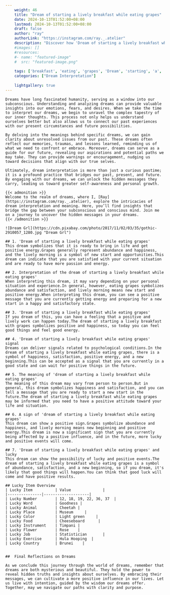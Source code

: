 ```yaml
---
    weight: 46
    title: "Dream of starting a lively breakfast while eating grapes"  # Assuming 'title' column exists
    date: 2024-10-13T01:52:00+08:00
    lastmod: 2024-10-13T01:52:00+08:00
    draft: false
    author: "ray"
    authorLink: "https://instagram.com/ray._.atelier"
    description: "Discover how 'Dream of starting a lively breakfast while eating grapes' can interpret your future and uncover its significant meanings in your life."
    #images: []
    #resources:
    #- name: "featured-image"
    #  src: "featured-image.png"
    
    tags: ['breakfast', 'eating', 'grapes', 'Dream', 'starting', 'a', 'of', 'while', 'lively']
    categories: ["Dream Interpretation"]
    
    lightgallery: true
---
```

    
    Dreams have long fascinated humanity, serving as a window into our subconscious. Understanding and analyzing dreams can provide valuable insights into our emotions, fears, and desires. When we take the time to interpret our dreams, we begin to unravel the complex tapestry of our inner thoughts. This process not only helps us understand ourselves better but also allows us to connect our past experiences with our present circumstances and future possibilities.
    
    By delving into the meanings behind specific dreams, we can gain clarity about unresolved issues from our past. These dreams often reflect our memories, traumas, and lessons learned, reminding us of what we need to confront or embrace. Moreover, dreams can serve as a guide for our future, revealing our aspirations and potential paths we may take. They can provide warnings or encouragement, nudging us toward decisions that align with our true selves.
    
    Ultimately, dream interpretation is more than just a curious pastime; it is a profound practice that bridges our past, present, and future. By engaging with our dreams, we can unlock the hidden messages they carry, leading us toward greater self-awareness and personal growth.
    
    {{< admonition >}}
    Welcome to the realm of dreams, where I, [Ray](https://instagram.com/ray._.atelier), explore the intricacies of dream interpretation and meaning. Here, you’ll find insights that bridge the gap between your subconscious and conscious mind. Join me on a journey to uncover the hidden messages in your dreams.
    {{< /admonition >}}
    
    ![Dream Grl](https://cdn.pixabay.com/photo/2017/11/02/03/35/gothic-2910057_1280.jpg "Dream Grl")
    
    ## 1. 'Dream of starting a lively breakfast while eating grapes'
    This dream symbolizes that it is ready to bring in life and get positive energy.Grapes generally represent abundance and happiness, and the lively morning is a symbol of new start and opportunities.This dream can indicate that you are satisfied with your current situation and are ready to have more passion and energy.
    
    ## 2. Interpretation of the dream of starting a lively breakfast while eating grapes'
    When interpreting this dream, it may vary depending on your personal situation and experience.In general, however, eating grapes symbolizes abundance and satisfaction, and lively morning means new start and positive energy.When interpreting this dream, you can see a positive message that you are currently getting energy and preparing for a new start in a happy and satisfactory state.
    
    ## 3. 'Dream of starting a lively breakfast while eating grapes'
    If you dream of this, you can have a feeling that a positive and lively work can happen today.The dream of starting a lively breakfast with grapes symbolizes positive and happiness, so today you can feel good things and feel good energy.
    
    ## 4. 'Dream of starting a lively breakfast while eating grapes' signal
    Dreams can deliver signals related to psychological conditions.In the dream of starting a lively breakfast while eating grapes, there is a symbol of happiness, satisfaction, positive energy, and a new beginning.This can be accepted as a signal that you are currently in a good state and can wait for positive things in the future.
    
    ## 5. The meaning of 'dream of starting a lively breakfast while eating grapes'
    The meaning of this dream may vary from person to person.But in general, this dream symbolizes happiness and satisfaction, and you can tell a message that you are ready to start a new start in the future.The dream of starting a lively breakfast while eating grapes may be informed that you need to have a positive attitude toward your life and situation.
    
    ## 6. A sign of 'dream of starting a lively breakfast while eating grapes'
    This dream can show a positive sign.Grapes symbolize abundance and happiness, and lively morning means new beginning and positive energy.This dream is now a significant sign that you are currently being affected by a positive influence, and in the future, more lucky and positive events will come.
    
    ## 7. 'Dream of starting a lively breakfast while eating grapes' and lucky
    This dream can show the possibility of lucky and positive events.The dream of starting a lively breakfast while eating grapes is a symbol of abundance, satisfaction, and a new beginning, so if you dream, it's likely that good things will happen.You can think that good luck will come and have positive results.
    
    ## Lucky Item Overview
    | Lucky Item          | Value              |
    |---------------|--------------------|
    | Lucky Number        | 12, 18, 19, 22, 36, 37  |
    | Lucky Word          | Goodness |
    | Lucky Animal        | Cheetah |
    | Lucky Place         | Museum     |
    | Lucky Color         | Light green     |
    | Lucky Food          | Cheeseboard      |
    | Lucky Instrument    | Timpani |
    | Lucky Flower        | Rose    |
    | Lucky Job           | Statistician       |
    | Lucky Exercise      | Hula Hooping  |
    | Lucky Country       | Brunei    |
    
    
    ##  Final Reflections on Dreams
    
    As we conclude this journey through the world of dreams, remember that dreams are both mysterious and beautiful. They hold the power to reveal hidden truths and insights about ourselves. By embracing their messages, we can cultivate a more positive influence in our lives. Let us live with intention, guided by the wisdom our dreams offer. Together, may we navigate our paths with clarity and purpose.
    